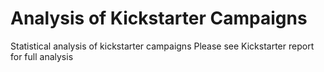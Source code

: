 # Analysis of Kickstarter Campaigns
Statistical analysis of kickstarter campaigns
Please see Kickstarter report for full analysis
